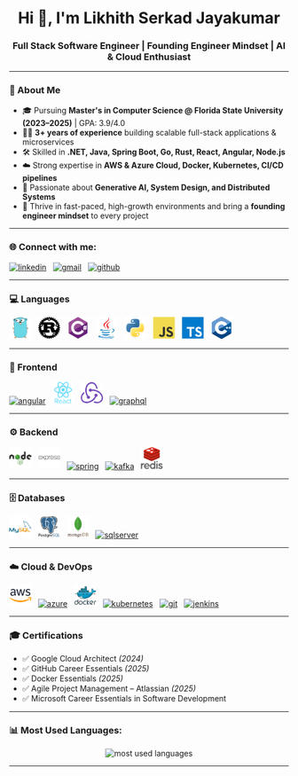 <h1 align="center">Hi 👋, I'm Likhith Serkad Jayakumar</h1>
<h3 align="center">Full Stack Software Engineer | Founding Engineer Mindset | AI & Cloud Enthusiast</h3>

---

### 🚀 About Me
- 🎓 Pursuing **Master's in Computer Science @ Florida State University (2023–2025)** | GPA: 3.9/4.0  
- 👨‍💻 **3+ years of experience** building scalable full-stack applications & microservices  
- 🛠 Skilled in **.NET, Java, Spring Boot, Go, Rust, React, Angular, Node.js**  
- ☁️ Strong expertise in **AWS & Azure Cloud, Docker, Kubernetes, CI/CD pipelines**  
- 🔬 Passionate about **Generative AI, System Design, and Distributed Systems**  
- 🚀 Thrive in fast-paced, high-growth environments and bring a **founding engineer mindset** to every project  

---

### 🌐 Connect with me:
<p align="left">
<a href="https://www.linkedin.com/in/likhithsj" target="blank"><img align="center" src="https://cdn.jsdelivr.net/gh/devicons/devicon/icons/linkedin/linkedin-original.svg" alt="linkedin" height="40" width="40" /></a>&nbsp;&nbsp;
<a href="mailto:likhithsj@gmail.com"><img align="center" src="https://cdn.jsdelivr.net/gh/devicons/devicon/icons/google/google-original.svg" alt="gmail" height="40" width="40"/></a>&nbsp;&nbsp;
<a href="https://github.com/likhithsj" target="blank"><img align="center" src="https://cdn.jsdelivr.net/gh/devicons/devicon/icons/github/github-original.svg" alt="github" height="40" width="40"/></a>
</p>

---

### 💻 Languages
<p align="left"> 
<a href="https://go.dev/" target="_blank"><img src="https://raw.githubusercontent.com/devicons/devicon/master/icons/go/go-original.svg" alt="go" width="40" height="40"/></a>&nbsp;&nbsp;
<a href="https://www.rust-lang.org/" target="_blank"><img src="https://raw.githubusercontent.com/devicons/devicon/master/icons/rust/rust-plain.svg" alt="rust" width="40" height="40"/></a>&nbsp;&nbsp;
<a href="https://dotnet.microsoft.com/" target="_blank"><img src="https://raw.githubusercontent.com/devicons/devicon/master/icons/csharp/csharp-original.svg" alt="csharp" width="40" height="40"/></a>&nbsp;&nbsp;
<a href="https://www.java.com" target="_blank"><img src="https://raw.githubusercontent.com/devicons/devicon/master/icons/java/java-original.svg" alt="java" width="40" height="40"/></a>&nbsp;&nbsp;
<a href="https://www.python.org" target="_blank"><img src="https://raw.githubusercontent.com/devicons/devicon/master/icons/python/python-original.svg" alt="python" width="40" height="40"/></a>&nbsp;&nbsp;
<a href="https://www.javascript.com/" target="_blank"><img src="https://raw.githubusercontent.com/devicons/devicon/master/icons/javascript/javascript-original.svg" alt="javascript" width="40" height="40"/></a>&nbsp;&nbsp;
<a href="https://www.typescriptlang.org/" target="_blank"><img src="https://raw.githubusercontent.com/devicons/devicon/master/icons/typescript/typescript-original.svg" alt="typescript" width="40" height="40"/></a>&nbsp;&nbsp;
<a href="https://isocpp.org/" target="_blank"><img src="https://raw.githubusercontent.com/devicons/devicon/master/icons/cplusplus/cplusplus-original.svg" alt="cplusplus" width="40" height="40"/></a>
</p>

---

### 🎨 Frontend
<p align="left">
<a href="https://angular.io" target="_blank"><img src="https://angular.io/assets/images/logos/angular/angular.svg" alt="angular" width="40" height="40"/></a>&nbsp;&nbsp;
<a href="https://reactjs.org/" target="_blank"><img src="https://raw.githubusercontent.com/devicons/devicon/master/icons/react/react-original-wordmark.svg" alt="react" width="40" height="40"/></a>&nbsp;&nbsp;
<a href="https://redux.js.org" target="_blank"><img src="https://raw.githubusercontent.com/devicons/devicon/master/icons/redux/redux-original.svg" alt="redux" width="40" height="40"/></a>&nbsp;&nbsp;
<a href="https://graphql.org" target="_blank"><img src="https://www.vectorlogo.zone/logos/graphql/graphql-icon.svg" alt="graphql" width="40" height="40"/></a>
</p>

---

### ⚙️ Backend
<p align="left">
<a href="https://nodejs.org" target="_blank"><img src="https://raw.githubusercontent.com/devicons/devicon/master/icons/nodejs/nodejs-original-wordmark.svg" alt="nodejs" width="40" height="40"/></a>&nbsp;&nbsp;
<a href="https://expressjs.com" target="_blank"><img src="https://raw.githubusercontent.com/devicons/devicon/master/icons/express/express-original-wordmark.svg" alt="express" width="40" height="40"/></a>&nbsp;&nbsp;
<a href="https://spring.io/" target="_blank"><img src="https://www.vectorlogo.zone/logos/springio/springio-icon.svg" alt="spring" width="40" height="40"/></a>&nbsp;&nbsp;
<a href="https://kafka.apache.org/" target="_blank"><img src="https://www.vectorlogo.zone/logos/apache_kafka/apache_kafka-icon.svg" alt="kafka" width="40" height="40"/></a>&nbsp;&nbsp;
<a href="https://redis.io" target="_blank"><img src="https://raw.githubusercontent.com/devicons/devicon/master/icons/redis/redis-original-wordmark.svg" alt="redis" width="40" height="40"/></a>
</p>

---

### 🗄️ Databases
<p align="left">
<a href="https://www.mysql.com/" target="_blank"><img src="https://raw.githubusercontent.com/devicons/devicon/master/icons/mysql/mysql-original-wordmark.svg" alt="mysql" width="40" height="40"/></a>&nbsp;&nbsp;
<a href="https://www.postgresql.org" target="_blank"><img src="https://raw.githubusercontent.com/devicons/devicon/master/icons/postgresql/postgresql-original-wordmark.svg" alt="postgresql" width="40" height="40"/></a>&nbsp;&nbsp;
<a href="https://www.mongodb.com/" target="_blank"><img src="https://raw.githubusercontent.com/devicons/devicon/master/icons/mongodb/mongodb-original-wordmark.svg" alt="mongodb" width="40" height="40"/></a>&nbsp;&nbsp;
<a href="https://www.microsoft.com/sql-server" target="_blank"><img src="https://www.svgrepo.com/show/303229/microsoft-sql-server-logo.svg" alt="sqlserver" width="40" height="40"/></a>
</p>

---

### ☁️ Cloud & DevOps
<p align="left"> 
<a href="https://aws.amazon.com" target="_blank"><img src="https://raw.githubusercontent.com/devicons/devicon/master/icons/amazonwebservices/amazonwebservices-original-wordmark.svg" alt="aws" width="40" height="40"/></a>&nbsp;&nbsp;
<a href="https://azure.microsoft.com/en-in/" target="_blank"><img src="https://www.vectorlogo.zone/logos/microsoft_azure/microsoft_azure-icon.svg" alt="azure" width="40" height="40"/></a>&nbsp;&nbsp;
<a href="https://www.docker.com/" target="_blank"><img src="https://raw.githubusercontent.com/devicons/devicon/master/icons/docker/docker-original-wordmark.svg" alt="docker" width="40" height="40"/></a>&nbsp;&nbsp;
<a href="https://kubernetes.io" target="_blank"><img src="https://www.vectorlogo.zone/logos/kubernetes/kubernetes-icon.svg" alt="kubernetes" width="40" height="40"/></a>&nbsp;&nbsp;
<a href="https://git-scm.com/" target="_blank"><img src="https://www.vectorlogo.zone/logos/git-scm/git-scm-icon.svg" alt="git" width="40" height="40"/></a>&nbsp;&nbsp;
<a href="https://www.jenkins.io" target="_blank"><img src="https://www.vectorlogo.zone/logos/jenkins/jenkins-icon.svg" alt="jenkins" width="40" height="40"/></a>
</p>

---

### 🎓 Certifications
- ✅ Google Cloud Architect *(2024)*  
- ✅ GitHub Career Essentials *(2025)*  
- ✅ Docker Essentials *(2025)*  
- ✅ Agile Project Management – Atlassian *(2025)*  
- ✅ Microsoft Career Essentials in Software Development  

---

### 📊 Most Used Languages:
<p align="center">
  <img src="https://github-readme-stats.vercel.app/api/top-langs/?username=likhithsj&layout=compact&theme=radical" alt="most used languages" />
</p>

---


###
